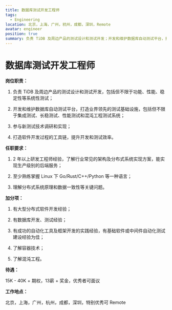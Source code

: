 ```yaml
---
title: 数据库测试开发工程师 
tags:
  - Engineering
location: 北京，上海，广州，杭州，成都，深圳，Remote
avatar: engineer
position: true
summary: 负责 TiDB 及周边产品的测试设计和测试开发；开发和维护数据库自动测试平台，打造业界领先的测试基础设施；参与新测试技术调研和实现；打造软件开发过程的工具链。
---
```


# 数据库测试开发工程师

**岗位职责：**

1. 负责 TiDB 及周边产品的测试设计和测试开发，包括但不限于功能、性能、稳定性等系统性测试；

2. 开发和维护数据库自动测试平台，打造业界领先的测试基础设施，包括但不限于集成测试、长稳测试、性能测试和混沌工程测试系统；

3. 参与新测试技术调研和实现；

4. 打造软件开发过程的工具链，提升开发和测试效率。

**任职要求：**

1. 2 年以上研发工程师经验，了解行业常见的架构及分布式系统实现方案，能实现生产级别的后端服务；

2. 至少熟练掌握 Linux 下 Go/Rust/C++/Python 等一种语言；

3. 理解分布式系统原理和数据一致性等关键问题。


**加分项：**

1. 有大型分布式软件开发经验；

2. 有数据库开发、测试经验；

3. 有成功的自动化工具及框架开发的实践经验，有基础软件或中间件自动化测试建设经验为佳；

4. 了解容器技术；

5. 了解混沌工程。


**待遇：**

15K - 40K + 期权，13薪 + 奖金，优秀者可面议

**工作地点：**

北京，上海，广州，杭州，成都，深圳，特别优秀可 Remote
